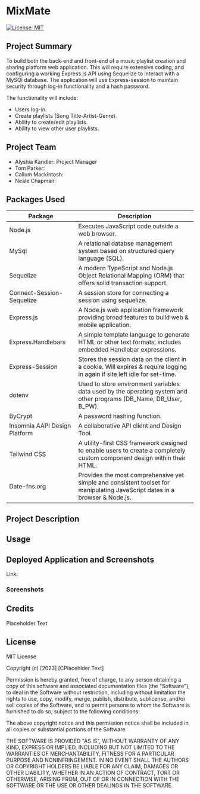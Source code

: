 # MixMate

[![License: MIT](https://img.shields.io/badge/license-MIT-yellow.svg)](https://opensource.org/licenses/MIT)

## Project Summary

To build both the back-end and front-end of a music playlist creation and sharing platform web application.  This will require extensive coding, and configuring a working 
Express.js API using Sequelize to interact with a MySQl database. The application will use Express-session to maintain security through log-in functionality and a hash password.  

The functionality will include:
- Users log-in.
- Create playlists (Song Title-Artist-Genre).
- Ability to create/edit playlists.
- Ability to view other user playlists.

## Project Team

- Alyshia Kandler: Project Manager
- Tom Parker:
- Callum Mackintosh:
- Neale Chapman:

## Packages Used


|          Package               |                                      Description                                                                             |
| ------------------------------ | ---------------------------------------------------------------------------------------------------------------------------- |
| Node.js                        |Executes JavaScript code outside a web browser.                                                                               |
| MySql                          |A relational databse management system based on structured query language (SQL).                                              |              
| Sequelize                      |A modern TypeScript and Node.js Object Relational Mapping (ORM) that offers solid transaction support.                        |
| Connect-Session-Sequelize      |A session store for connecting a session using sequelize.                                                                     |
| Express.js                     |A Node.js web application framework providing broad features to build web & mobile application.                               |
| Express.Handlebars             |A simple template language to generate HTML or other text formats, includes embedded Handlebar expressions.                   |
| Express-Session                |Stores the session data on the client in a cookie. Will expires & require logging in again if site left idle for set-time.    |
| dotenv                         |Used to store environment variables data used by the operating system and other programs (DB_Name, DB_User, B_PW).            |             
| ByCrypt                        |A password hashing function.                                                                                                  |
| Insomnia AAPI Design Platform  |A collaborative API client and Design Tool.                                                                                   |
| Tailwind CSS                   |A utility-first CSS framework designed to enable users to create a completely custom component design within their HTML.      |         
| Date-fns.org                   |Provides the most comprehensive yet simple and consistent toolset for manipulating JavaScript dates in a browser & Node.js.   |

## Project Description




## Usage


## Deployed Application and Screenshots

Link:


### Screenshots




## Credits

Placeholder Text

## License

MIT License

Copyright (c) [2023] [CPlacehlder Text]

Permission is hereby granted, free of charge, to any person obtaining a copy of this software and associated documentation files (the "Software"), to deal in the Software without restriction, including without limitation the rights to use, copy, modify, merge, publish, distribute, sublicense, and/or sell copies of the Software, and to permit persons to whom the Software is furnished to do so, subject to the following conditions:

The above copyright notice and this permission notice shall be included in all copies or substantial portions of the Software.

THE SOFTWARE IS PROVIDED "AS IS", WITHOUT WARRANTY OF ANY KIND, EXPRESS OR IMPLIED, INCLUDING BUT NOT LIMITED TO THE WARRANTIES OF MERCHANTABILITY, FITNESS FOR A PARTICULAR PURPOSE AND NONINFRINGEMENT. IN NO EVENT SHALL THE AUTHORS OR COPYRIGHT HOLDERS BE LIABLE FOR ANY CLAIM, DAMAGES OR OTHER LIABILITY, WHETHER IN AN ACTION OF CONTRACT, TORT OR OTHERWISE, ARISING FROM, OUT OF OR IN CONNECTION WITH THE SOFTWARE OR THE USE OR OTHER DEALINGS IN THE SOFTWARE.